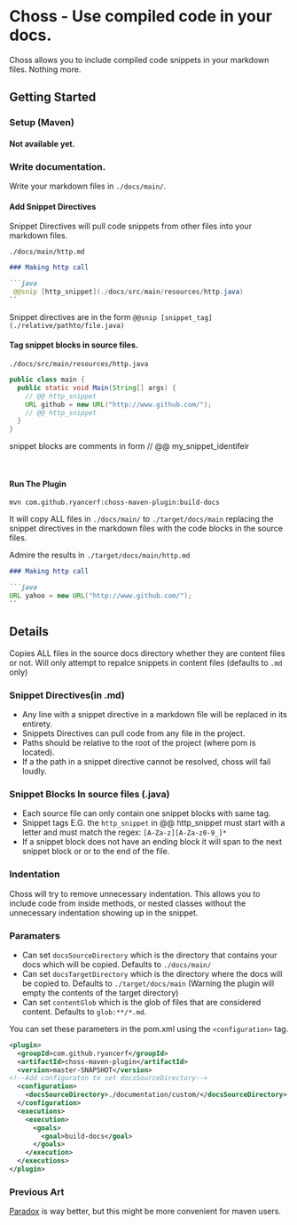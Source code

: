 
# Choss - Use compiled code in your docs.

Choss allows you to include compiled code snippets in your markdown files. Nothing more.

## Getting Started

### Setup (Maven)

#### Not available yet.

### Write documentation.

Write your markdown files in `./docs/main/`.

#### Add Snippet Directives

Snippet Directives will pull code snippets from other files into your
markdown files.

`./docs/main/http.md`
```md
### Making http call

```java
 @@snip [http_snippet](./docs/src/main/resources/http.java)
``
```

Snippet directives are in the form `@@snip [snippet_tag](./relative/pathto/file.java)`

#### Tag snippet blocks in source files.

`./docs/src/main/resources/http.java`

```java
public class main {
  public static void Main(String[] args) {
    // @@ http_snippet
    URL github = new URL("http://www.github.com/");
    // @@ http_snippet
  }
}
```

snippet blocks are comments in form // @@ my_snippet_identifeir

<br>

#### Run The Plugin

`mvn com.github.ryancerf:choss-maven-plugin:build-docs`

It will copy ALL files in `./docs/main/` to `./target/docs/main` replacing the snippet directives in
the markdown files with the code blocks in the source files.

Admire the results in `./target/docs/main/http.md `

```md
### Making http call

```java
URL yahoo = new URL("http://www.github.com/");
``
```

## Details

Copies ALL files in the source docs directory whether they are content files or not.
Will only attempt to repalce snippets in content files (defaults to `.md` only)

### Snippet Directives(in .md)
* Any line with a snippet directive in a markdown file will be replaced in its entirety.
* Snippets Directives can pull code from any file in the project.
* Paths should be relative to the root of the project (where pom is located).
* If a the path in a snippet directive cannot be resolved, choss will fail loudly.

### Snippet Blocks In source files (.java)
* Each source file can only contain one snippet blocks with same tag.
* Snippet tags E.G. the `http_snippet` in @@ http_snippet must start with a letter and must
match the regex: `[A-Za-z][A-Za-z0-9_]*`
* If a snippet block does not have an ending block it will span to the next snippet block or
or to the end of the file.

### Indentation

Choss will try to remove unnecessary indentation. This allows you to include code from
inside methods, or nested classes without the unnecessary indentation showing up in the snippet.

### Paramaters
* Can set `docsSourceDirectory` which is the directory that contains your docs which will be copied.
 Defaults to `./docs/main/`
* Can set `docsTargetDirectory` which is the directory where the docs will be copied to.
Defaults to `./target/docs/main` (Warning the plugin will empty the contents of the target directory)
* Can set `contentGlob` which is the glob of files that are considered content. Defaults to `glob:**/*.md`.


You can set these parameters in the pom.xml using the `<configuration>` tag.

```xml
<plugin>
  <groupId>com.github.ryancerf</groupId>
  <artifactId>choss-maven-plugin</artifactId>
  <version>master-SNAPSHOT</version>
<!--Add configuraton to set docsSourceDirectory-->
  <configuration>
    <docsSourceDirectory>./documentation/custom/</docsSourceDirectory>
  </configuration>
  <executions>
    <execution>
      <goals>
        <goal>build-docs</goal>
      </goals>
    </execution>
  </executions>
</plugin>

```


### Previous Art
[Paradox](https://github.com/lightbend/paradox/) is way better, but this might
be more convenient for maven users.
